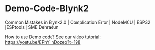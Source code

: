 # Demo-Code-Blynk2
Common Mistakes in Blynk2.0 | Complication Error | NodeMCU | ESP32 |ESPtools | SME Dehradun


How to use Demo code? See our video tutorial: https://youtu.be/EPhY_hDozeo?t=198

